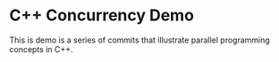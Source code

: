 # C++ Concurrency Demo

This is demo is a series of commits that illustrate parallel programming concepts in C++.
